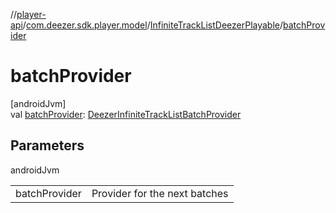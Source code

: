 //[player-api](../../../index.md)/[com.deezer.sdk.player.model](../index.md)/[InfiniteTrackListDeezerPlayable](index.md)/[batchProvider](batch-provider.md)

# batchProvider

[androidJvm]\
val [batchProvider](batch-provider.md): [DeezerInfiniteTrackListBatchProvider](../-deezer-infinite-track-list-batch-provider/index.md)

## Parameters

androidJvm

| | |
|---|---|
| batchProvider | Provider for the next batches |

